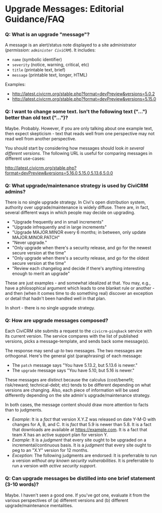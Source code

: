# Upgrade Messages: Editorial Guidance/FAQ

### Q: What is an upgrade "message"?

A message is an alert/status note displayed to a site administrator (*permission: `administer CiviCRM`*). It includes:

* `name` (symbolic identifier)
* `severity` (notice, warning, critical, etc)
* `title` (printable text, brief)
* `message` (printable text, longer, HTML)

Examples:
* http://latest.civicrm.org/stable.php?format=devPreview&versions=5.0.2
* http://latest.civicrm.org/stable.php?format=devPreview&versions=5.15.0

### Q: I want to change some text. Isn't the following text ("...") better than old text ("...")?

Maybe. Probably. However, if you are only talking about one example text, then expect skepticism - text that reads well from one perspective may not read well from another perspective.

You should start by considering how messages should look *in several different versions*. The following URL is useful for comparing messages in different use-cases:

http://latest.civicrm.org/stable.php?format=devPreview&versions=5.16.0,5.15.0,5.13.6,5.0.0

### Q: What upgrade/maintenance strategy is used by CiviCRM admins?

There is no single upgrade strategy. In Civi's open distribution system, authority over upgrade/maintenance is widely diffuse. There are, in fact, several different ways in which people may decide on upgrading.

* "Upgrade frequently and in small increments"
* "Upgrade infrequently and in large increments"
* "Upgrade MAJOR.MINOR every 6 months; in between, only update MAJOR.MINOR.PATCH"
* "Never upgrade."
* "Only upgrade when there's a security release, and go for the newest secure version at the time"
* "Only upgrade when there's a security release, and go for the oldest secure version at the time"
* "Review each changelog and decide if there's anything interesting enough to merit an upgrade"

These are just examples - and somewhat idealized at that. You may, e.g., have a philosophical argument which leads to one blanket rule or another - and then (when it comes time to do something real) discover an exception or detail that hadn't been handled well in that plan.

In short - there is no single upgrade strategy.

### Q: How are upgrade messages composed?

Each CiviCRM site submits a request to the `civicrm-pingback` service with its current version. The service compares with the list of published versions, picks a message-template, and sends back some message(s).

The response may send *up to* two messages. The two messages are orthogonal. Here's the general gist (paraphrasing) of each message:

* The `patch` message says "You have 5.13.2, but 5.13.6 is newer."
* The `upgrade` message says "You have 5.10, but 5.16 is newer."

These messages are distinct because the calculus (cost/benefit; risk/reward; technical-debt; etc) tends to be different depending on what versions are changing. Also, each piece of information will be used differently depending on the site admin's upgrade/maintenance strategy.

In both cases, the message content should draw more attention to facts than to judgments.

* *Example*: It is a *fact* that version X.Y.Z was released on date Y-M-D with changes for A, B, and C. It is *fact* that 5.9 is newer than 5.8. It is a fact that downloads are available at https://example.com. It is a fact that team X has an active support plan for version Y.
* *Example*: It is a *judgment* that every site ought to be upgraded on a incremental/continuous basis. It is a *judgment* that every site ought to peg to an "X.Y" version for 12 months.
* *Exception*: The following judgments are endorsed: It is preferrable to run a version *without any known security vulnerabilities*. It is preferrable to run a version *with active security support*.

### Q: Can upgrade messages be distilled into one brief statement (3-10 words)?

Maybe. I haven't seen a good one. If you've got one, evaluate it from the various perspectives of (a) different versions and (b) different upgrade/maintenance mentalities.
